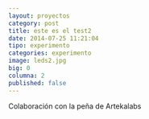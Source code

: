 ```yaml
---
layout: proyectos
category: post
title: este es el test2
date: 2014-07-25 11:21:04
tipo: experimento
categories: experimento
image: leds2.jpg
big: 0
columna: 2
published: false
---
```


Colaboración con la peña de Artekalabs
